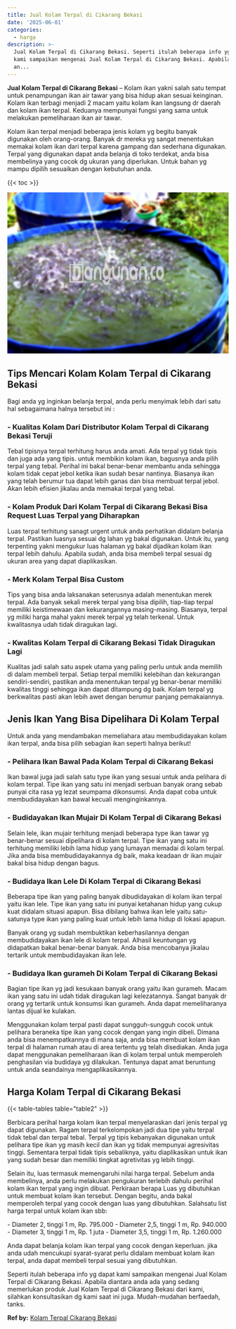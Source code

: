 ```yaml
---
title: Jual Kolam Terpal di Cikarang Bekasi
date: '2025-06-01'
categories:
  - harga
description: >-
  Jual Kolam Terpal di Cikarang Bekasi. Seperti itulah beberapa info yg dapat
  kami sampaikan mengenai Jual Kolam Terpal di Cikarang Bekasi. Apabila diantara
  an...
---
```


**Jual Kolam Terpal di Cikarang Bekasi** – Kolam ikan yakni salah satu tempat untuk penampungan ikan air tawar yang bisa hidup akan sesuai keinginan. Kolam ikan terbagi menjadi 2 macam yaitu kolam ikan langsung dr daerah dan kolam ikan terpal. Keduanya mempunyai fungsi yang sama untuk melakukan pemeliharaan ikan air tawar.

Kolam ikan terpal menjadi beberapa jenis kolam yg begitu banyak digunakan oleh orang-orang. Banyak dr mereka yg sangat menentukan memakai kolam ikan dari terpal karena gampang dan sederhana digunakan. Terpal yang digunakan dapat anda belanja di toko terdekat, anda bisa membelinya yang cocok dg ukuran yang diperlukan. Untuk bahan yg mampu dipilih sesuaikan dengan kebutuhan anda.

{{< toc >}}

![Jual Kolam Terpal di Cikarang Bekasi](/images/jual-kolam-terpal-46.png)

## Tips Mencari Kolam Kolam Terpal di Cikarang Bekasi

Bagi anda yg inginkan belanja terpal, anda perlu menyimak lebih dari satu hal sebagaimana halnya tersebut ini :

### \- Kualitas Kolam Dari Distributor Kolam Terpal di Cikarang Bekasi Teruji

Tebal tipisnya terpal terhitung harus anda amati. Ada terpal yg tidak tipis dan juga ada yang tipis. untuk membikin kolam ikan, bagusnya anda pilih terpal yang tebal. Perihal ini bakal benar-benar membantu anda sehingga kolam tidak cepat jebol ketika ikan sudah besar nantinya. Biasanya ikan yang telah berumur tua dapat lebih ganas dan bisa membuat terpal jebol. Akan lebih efisien jikalau anda memakai terpal yang tebal.

### \- Kolam Produk Dari Kolam Terpal di Cikarang Bekasi Bisa Request Luas Terpal yang Diharapkan

Luas terpal terhitung sanagt urgent untuk anda perhatikan didalam belanja terpal. Pastikan luasnya sesuai dg lahan yg bakal digunakan. Untuk itu, yang terpenting yakni mengukur luas halaman yg bakal dijadikan kolam ikan terpal lebih dahulu. Apabila sudah, anda bisa membeli terpal sesuai dg ukuran area yang dapat diaplikasikan.

### \- Merk Kolam Terpal Bisa Custom

Tips yang bisa anda laksanakan seterusnya adalah menentukan merek terpal. Ada banyak sekali merek terpal yang bisa dipilih, tiap-tiap terpal memiliki keistimewaan dan kekurangannya masing-masing. Biasanya, terpal yg miliki harga mahal yakni merek terpal yg telah terkenal. Untuk kwalitasnya udah tidak diragukan lagi.

### \- Kwalitas Kolam Terpal di Cikarang Bekasi Tidak Diragukan Lagi

Kualitas jadi salah satu aspek utama yang paling perlu untuk anda memilih di dalam membeli terpal. Setiap terpal memiliki kelebihan dan kekurangan sendiri-sendiri, pastikan anda menentukan terpal yg benar-benar memiliki kwalitas tinggi sehingga ikan dapat ditampung dg baik. Kolam terpal yg berkwalitas pasti akan lebih awet dengan berumur panjang pemakaiannya.

## Jenis Ikan Yang Bisa Dipelihara Di Kolam Terpal

Untuk anda yang mendambakan memeliahara atau membudidayakan kolam ikan terpal, anda bisa pilih sebagian ikan seperti halnya berikut!

### \- Pelihara Ikan Bawal Pada Kolam Terpal di Cikarang Bekasi

Ikan bawal juga jadi salah satu type ikan yang sesuai untuk anda pelihara di kolam terpal. Tipe ikan yang satu ini menjadi serbuan banyak orang sebab punyai cita rasa yg lezat seumpama dikonsumsi. Anda dapat coba untuk membudidayakan kan bawal kecuali menginginkannya.

### \- Budidayakan Ikan Mujair Di Kolam Terpal di Cikarang Bekasi

Selain lele, ikan mujair terhitung menjadi beberapa type ikan tawar yg benar-benar sesuai dipelihara di kolam terpal. Tipe ikan yang satu ini terhitung memiliki lebih lama hidup yang lumayan memadai di kolam terpal. Jika anda bisa membudidayakannya dg baik, maka keadaan dr ikan mujair bakal bisa hidup dengan bagus.

### \- Budidaya Ikan Lele Di Kolam Terpal di Cikarang Bekasi

Beberapa tipe ikan yang paling banyak dibudidayakan di kolam ikan terpal yaitu ikan lele. Tipe ikan yang satu ini punyai ketahanan hidup yang cukup kuat didalam situasi apapun. Bisa dibilang bahwa ikan lele yaitu satu-satunya type ikan yang paling kuat untuk lebih lama hidup di lokasi apapun.

Banyak orang yg sudah membuktikan keberhasilannya dengan membudidayakan ikan lele di kolam terpal. Alhasil keuntungan yg didapatkan bakal benar-benar banyak. Anda bisa mencobanya jikalau tertarik untuk membudidayakan ikan lele.

### \- Budidaya Ikan gurameh Di Kolam Terpal di Cikarang Bekasi

Bagian tipe ikan yg jadi kesukaan banyak orang yaitu ikan gurameh. Macam ikan yang satu ini udah tidak diragukan lagi kelezatannya. Sangat banyak dr orang yg tertarik untuk konsumsi ikan gurameh. Anda dapat memeliharanya lantas dijual ke kulakan.

Menggunakan kolam terpal pasti dapat sungguh-sungguh cocok untuk pelihara beraneka tipe ikan yang cocok dengan yang ingin dibeli. Dimana anda bisa menempatkannya di mana saja, anda bisa membuat kolam ikan terpal di halaman rumah atau di area tertentu yg telah disediakan. Anda juga dapat menggunakan pemeliharaan ikan di kolam terpal untuk memperoleh penghasilan via budidaya yg dilakukan. Tentunya dapat amat beruntung untuk anda seandainya mengaplikasikannya.

## Harga Kolam Terpal di Cikarang Bekasi

{{< table-tables table="table2" >}}

Berbicara perihal harga kolam ikan terpal menyelaraskan dari jenis terpal yg dapat digunakan. Ragam terpal terkelompokan jadi dua tipe yaitu terpal tidak tebal dan terpal tebal. Terpal yg tipis kebanyakan digunakan untuk pelihara tipe ikan yg masih kecil dan ikan yg tidak mempunyai agresivitas tinggi. Sementara terpal tidak tipis sebaliknya, yaitu diaplikasikan untuk ikan yang sudah besar dan memiliki tingkat agretivitas yg lebih tinggi.

Selain itu, luas termasuk memengaruhi nilai harga terpal. Sebelum anda membelinya, anda perlu melakukan pengukuran terlebih dahulu perihal kolam ikan terpal yang ingin dibuat. Perkiraan berapa Luas yg dibutuhkan untuk membuat kolam ikan tersebut. Dengan begitu, anda bakal memperoleh terpal yang cocok dengan luas yang dibutuhkan. Salahsatu list harga terpal untuk kolam ikan sbb:

\- Diameter 2, tinggi 1 m, Rp. 795.000 - Diameter 2,5, tinggi 1 m, Rp. 940.000 - Diameter 3, tinggi 1 m, Rp. 1 juta - Diameter 3,5, tinggi 1 m, Rp. 1.260.000

Anda dapat belanja kolam ikan terpal yang cocok dengan keperluan. jika anda udah mencukupi syarat-syarat perlu didalam membuat kolam ikan terpal, anda dapat membeli terpal sesuai yang dibutuhkan.

Seperti itulah beberapa info yg dapat kami sampaikan mengenai Jual Kolam Terpal di Cikarang Bekasi. Apabila diantara anda ada yang sedang memerlukan produk Jual Kolam Terpal di Cikarang Bekasi dari kami, silahkan konsultasikan dg kami saat ini juga. Mudah-mudahan berfaedah, tanks.

**Ref by:** [Kolam Terpal Cikarang Bekasi](https://id.wikipedia.org/wiki/Kolam)
